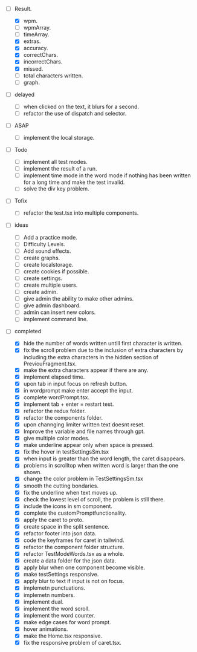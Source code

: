 - [ ] Result.
  - [x] wpm.
  - [ ] wpmArray.
  - [ ] timeArray.
  - [x] extras.
  - [x] accuracy.
  - [x] correctChars.
  - [x] incorrectChars.
  - [x] missed.
  - [ ] total characters written.
  - [ ] graph.

- [ ] delayed
  - [ ] when clicked on the text, it blurs for a second.
  - [ ] refactor the use of dispatch and selector.

- [ ] ASAP
  - [ ] implement the local storage.

- [ ] Todo
  - [ ] implement all test modes.
  - [ ] implement the result of a run.
  - [ ] implement time mode in the word mode if nothing has been written for a long time and make the test invalid.
  - [ ] solve the div key problem.

- [ ] Tofix
  - [ ] refactor the test.tsx into multiple components.

- [ ] ideas

  - [ ] Add a practice mode.
  - [ ] Difficulty Levels.
  - [ ] Add sound effects.
  - [ ] create graphs.
  - [ ] create localstorage.
  - [ ] create cookies if possible.
  - [ ] create settings.
  - [ ] create multiple users.
  - [ ] create admin.
  - [ ] give admin the ability to make other admins.
  - [ ] give admin dashboard.
  - [ ] admin can insert new colors.
  - [ ] implement command line.

- [ ] completed
  - [x] hide the number of words written untill first character is written.
  - [x] fix the scroll problem due to the inclusion of extra characters by including the extra characters in the hidden section of PreviouFragment.tsx.
  - [x] make the extra characters appear if there are any.
  - [x] implement elapsed time.
  - [x] upon tab in input focus on refresh button.
  - [x] in wordprompt make enter accept the input.
  - [x] complete wordPrompt.tsx.
  - [x] implement tab + enter = restart test.
  - [x] refactor the redux folder.
  - [x] refactor the components folder.
  - [x] upon channging limiter written text doesnt reset.
  - [x] Improve the variable and file names through gpt.
  - [x] give multiple color modes.
  - [x] make underline appear only when space is pressed.
  - [x] fix the hover in testSettingsSm.tsx
  - [x] when input is greater than the word length, the caret disappears.
  - [x] problems in scrolltop when written word is larger than the one shown.
  - [x] change the color problem in TestSettingsSm.tsx
  - [x] smooth the cutting bondaries.
  - [x] fix the underline when text moves up.
  - [x] check the lowest level of scroll, the problem is still there.
  - [x] include the icons in sm component.
  - [x] complete the customPromptfunctionality.
  - [x] apply the caret to proto.
  - [x] create space in the split sentence.
  - [x] refactor footer into json data.
  - [x] code the keyframes for caret in tailwind.
  - [x] refactor the component folder structure.
  - [x] refactor TestModeWords.tsx as a whole.
  - [x] create a data folder for the json data.
  - [x] apply blur when one component become visible.
  - [x] make testSettings responsive.
  - [x] apply blur to text if input is not on focus.
  - [x] implemetn punctuations.
  - [x] implemetn numbers.
  - [x] implement dual.
  - [x] implement the word scroll.
  - [x] implement the word counter.
  - [x] make edge cases for word prompt.
  - [x] hover animations.
  - [x] make the Home.tsx responsive.
  - [x] fix the responsive problem of caret.tsx.
